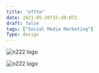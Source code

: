 ```yaml
---
title: "offto"
date: 2021-05-20T15:48:07Z
draft: false
tags: ["Social Media Marketing"]
Type: design
---
```


![n222 logo](/projects/offto/2.webp)

![n222 logo](/projects/offto/1.webp)



